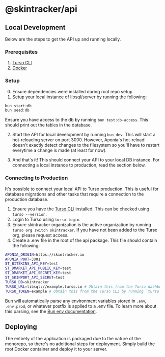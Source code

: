 # @skintracker/api

## Local Development

Below are the steps to get the API up and running locally.

### Prerequisites

1. [Turso CLI](https://docs.turso.tech/)
2. [Docker](https://www.docker.com/)

### Setup

0. Ensure dependencies were installed during root repo setup.
1. Setup your local instance of libsql/server by running the following:

```bash
bun start:db
bun seed:db
```

Ensure you have access to the db by running `bun test:db-access`. This should print out the tables in the database.

2. Start the API for local development by running `bun dev`. This will start a hot-reloading server on port 3000. However,
Aponia's hot-reload doesn't exactly detect changes to the filesystem so you'll have to restart everytime a change is made (at least for now).

3. And that's it! This should connect your API to your local DB instance. For connecting a local instance to production, read the section below.

### Connecting to Production

It's possible to connect your local API to Turso production. This is useful for database migrations and other tasks that require a connection to the production database.

1. Ensure you have the [Turso CLI](https://docs.turso.tech/) installed. This can be checked using `turso --version`.
2. Login to Turso using `turso login`.
3. Ensure skintracker organization is the active organization by running `turso org switch skintracker`. If you have not been added to the Turso org, please request access.
4. Create a .env file in the root of the api package. This file should contain the following:

```bash
APONIA_ORIGIN=https://skintracker.io
APONIA_PORT=3001
ST_BITSKINS_API_KEY=test
ST_DMARKET_API_PUBLIC_KEY=test
ST_DMARKET_API_SECRET_KEY=test
ST_SKINPORT_API_SECRET=test
TURSO_DB=skintracker
TURSO_URL=libsql://example.turso.io # Obtain this from the Turso dashboard
TURSO_TOKEN=example # Obtain this from the Turso CLI by running `turso db tokens create skintracker`
```

Bun will automatically parse any environment variables stored in `.env`, `.env.prod`, or whatever postfix is applied to a .env file. To learn more about this parsing, see the [Bun env documentation](https://bun.sh/docs/runtime/env).

## Deploying

The entirety of the application is packaged due to the nature of the monorepo, so there's no additional steps for deployment. Simply build the root Docker container and deploy it to your server.
